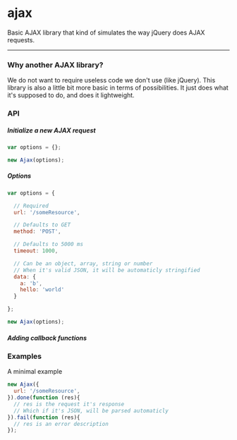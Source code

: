 ajax
====

Basic AJAX library that kind of simulates the way jQuery does AJAX requests.

---

### Why another AJAX library?
We do not want to require useless code we don't use (like jQuery). This library is also a little bit more basic in terms of possibilities. It just does what it's supposed to do, and does it lightweight.


### API

##### Initialize a new AJAX request
```js
var options = {};

new Ajax(options);
```

##### Options
```js
var options = {

  // Required
  url: '/someResource',

  // Defaults to GET
  method: 'POST',

  // Defaults to 5000 ms
  timeout: 1000,

  // Can be an object, array, string or number
  // When it's valid JSON, it will be automaticly stringified
  data: {
    a: 'b',
    hello: 'world'
  }

};

new Ajax(options);
```

##### Adding callback functions



### Examples
A minimal example
```js
new Ajax({
  url: '/someResource',
}).done(function (res){
  // res is the request it's response
  // Which if it's JSON, will be parsed automaticly
}).fail(function (res){
  // res is an error description 
});
```